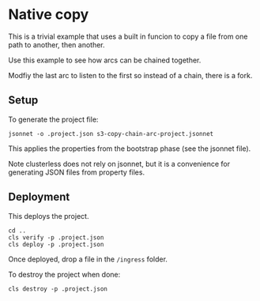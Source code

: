 # Native copy

This is a trivial example that uses a built in funcion to copy a file from one path to another, then another.

Use this example to see how arcs can be chained together. 

Modfiy the last arc to listen to the first so instead of a chain, there is a fork.

## Setup

To generate the project file:

```
jsonnet -o .project.json s3-copy-chain-arc-project.jsonnet
```

This applies the properties from the bootstrap phase (see the jsonnet file).

Note clusterless does not rely on jsonnet, but it is a convenience for generating JSON files from property files.

## Deployment

This deploys the project.

```
cd ..
cls verify -p .project.json
cls deploy -p .project.json
```

Once deployed, drop a file in the `/ingress` folder.

To destroy the project when done:

```
cls destroy -p .project.json
```